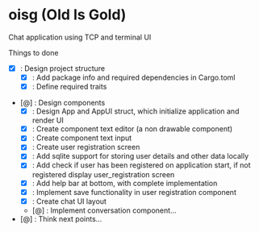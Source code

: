 # oisg (Old Is Gold)

Chat application using TCP and terminal UI

Things to done
- [x] : Design project structure
  - [x] : Add package info and required dependencies in Cargo.toml
  - [x] : Define required traits
- [@] : Design components
  - [x] : Design App and AppUI struct, which initialize application and render UI
  - [x] : Create component text editor (a non drawable component)
  - [x] : Create component text input
  - [x] : Create user registration screen
  - [x] : Add sqlite support for storing user details and other data locally
  - [x] : Add check if user has been registered on application start, if not registered display user_registration screen
  - [x] : Add help bar at bottom, with complete implementation
  - [x] : Implement save functionality in user registration component
  - [x] : Create chat UI layout
  - [@] : Implement conversation component... 
- [@] : Think next points...

